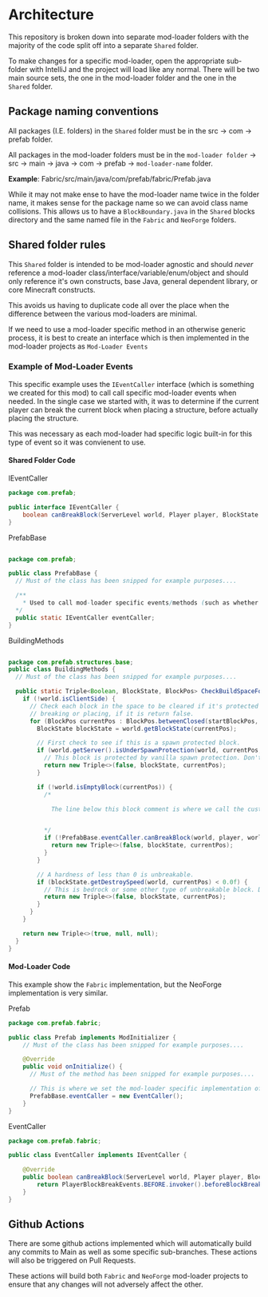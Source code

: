 # Architecture

This repository is broken down into separate mod-loader folders with the majority of the code split off into a separate `Shared` folder.

To make changes for a specific mod-loader, open the appropriate sub-folder with IntelliJ and the project will load like any normal. There will be two main source sets, the one in the mod-loader folder and the one in the `Shared` folder.

## Package naming conventions

All packages (I.E. folders) in the `Shared` folder must be in the src -> com -> prefab folder.

All packages in the mod-loader folders must be in the `mod-loader folder` -> src -> main -> java -> com -> prefab -> `mod-loader-name` folder.

**Example**: Fabric/src/main/java/com/prefab/fabric/Prefab.java

While it may not make ense to have the mod-loader name twice in the folder name, it makes sense for the package name so we can avoid class name collisions. This allows us to have a `BlockBoundary.java` in the `Shared` blocks directory and the same named file in the `Fabric` and `NeoForge` folders.

## Shared folder rules

This `Shared` folder is intended to be mod-loader agnostic and should _never_ reference a mod-loader class/interface/variable/enum/object and should only reference it's own constructs, base Java, general dependent library, or core Minecraft constructs.

This avoids us having to duplicate code all over the place when the difference between the various mod-loaders are minimal.

If we need to use a mod-loader specific method in an otherwise generic process, it is best to create an interface which is then implemented in the mod-loader projects as `Mod-Loader Events`

### Example of Mod-Loader Events

This specific example uses the `IEventCaller` interface (which is something we created for this mod) to call call specific mod-loader events when needed. In the single case we started with, it was to determine if the current player can break the current block when placing a structure, before actually placing the structure.

This was necessary as each mod-loader had specific logic built-in for this type of event so it was convienent to use.

#### Shared Folder Code

IEventCaller

```java
package com.prefab;

public interface IEventCaller {
    boolean canBreakBlock(ServerLevel world, Player player, BlockState blockState, BlockPos blockPos);
}
```

PrefabBase

```java

package com.prefab;

public class PrefabBase {
  // Must of the class has been snipped for example purposes....

  /**
    * Used to call mod-loader specific events/methods (such as whether or not a player can break a block)
  */
  public static IEventCaller eventCaller;
}

```

BuildingMethods

```java

package com.prefab.structures.base;
public class BuildingMethods {
  // Must of the class has been snipped for example purposes....

  public static Triple<Boolean, BlockState, BlockPos> CheckBuildSpaceForAllowedBlockReplacement(ServerLevel world, BlockPos startBlockPos, BlockPos endBlockPos, Player player) {
    if (!world.isClientSide) {
      // Check each block in the space to be cleared if it's protected from
      // breaking or placing, if it is return false.
      for (BlockPos currentPos : BlockPos.betweenClosed(startBlockPos, endBlockPos)) {
        BlockState blockState = world.getBlockState(currentPos);

        // First check to see if this is a spawn protected block.
        if (world.getServer().isUnderSpawnProtection(world, currentPos, player)) {
          // This block is protected by vanilla spawn protection. Don't allow building here.
          return new Triple<>(false, blockState, currentPos);
        }

        if (!world.isEmptyBlock(currentPos)) {
          /*

            The line below this block comment is where we call the custom event caller


          */
          if (!PrefabBase.eventCaller.canBreakBlock(world, player, world.getBlockState(currentPos), currentPos)) {
            return new Triple<>(false, blockState, currentPos);
          }
        }

        // A hardness of less than 0 is unbreakable.
        if (blockState.getDestroySpeed(world, currentPos) < 0.0f) {
          // This is bedrock or some other type of unbreakable block. Don't allow this block to be broken by a structure.
          return new Triple<>(false, blockState, currentPos);
        }
      }
    }

    return new Triple<>(true, null, null);
  }
}

```

#### Mod-Loader Code

This example show the `Fabric` implementation, but the NeoForge implementation is very similar.

Prefab

```java
package com.prefab.fabric;

public class Prefab implements ModInitializer {
    // Must of the class has been snipped for example purposes....

    @Override
    public void onInitialize() {
      // Must of the method has been snipped for example purposes....

      // This is where we set the mod-loader specific implementation of the IEventCaller.
      PrefabBase.eventCaller = new EventCaller();
    }
}

```

EventCaller

```java
package com.prefab.fabric;

public class EventCaller implements IEventCaller {

    @Override
    public boolean canBreakBlock(ServerLevel world, Player player, BlockState blockState, BlockPos blockPos) {
        return PlayerBlockBreakEvents.BEFORE.invoker().beforeBlockBreak(world, player, blockPos, blockState, null);
    }
}
```

## Github Actions

There are some github actions implemented which will automatically build any commits to Main as well as some specific sub-branches. These actions will also be triggered on Pull Requests.

These actions will build both `Fabric` and `NeoForge` mod-loader projects to ensure that any changes will not adversely affect the other.
